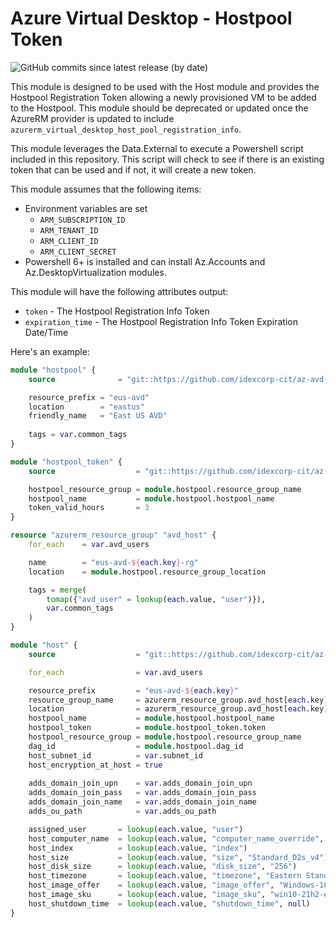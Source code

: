 # Azure Virtual Desktop - Hostpool Token
![GitHub commits since latest release (by date)](https://img.shields.io/github/commits-since/idexcorp-cit/az-avd-hostpool-token-module/latest/main)

This module is designed to be used with the Host module and provides the Hostpool Registration Token allowing a newly provisioned VM to be added to the Hostpool. This module should be deprecated or updated once the AzureRM provider is updated to include `azurerm_virtual_desktop_host_pool_registration_info`.

This module leverages the Data.External to execute a Powershell script included in this repository. This script will check to see if there is an existing token that can be used and if not, it will create a new token.

This module assumes that the following items:
- Environment variables are set
    - `ARM_SUBSCRIPTION_ID`
    - `ARM_TENANT_ID`
    - `ARM_CLIENT_ID`
    - `ARM_CLIENT_SECRET`
- Powershell 6+ is installed and can install Az.Accounts and Az.DesktopVirtualization modules.

This module will have the following attributes output:
- `token` - The Hostpool Registration Info Token
- `expiration_time` - The Hostpool Registration Info Token Expiration Date/Time

Here's an example:
```terraform
module "hostpool" {
    source              = "git::https://github.com/idexcorp-cit/az-avd-personal-hostpool-module.git?ref=v0.1.0"

    resource_prefix = "eus-avd"
    location        = "eastus"
    friendly_name   = "East US AVD"
    
    tags = var.common_tags
}

module "hostpool_token" {
    source                  = "git::https://github.com/idexcorp-cit/az-avd-hostpool-token-module.git?ref=v0.1.0"

    hostpool_resource_group = module.hostpool.resource_group_name
    hostpool_name           = module.hostpool.hostpool_name
    token_valid_hours       = 3
}

resource "azurerm_resource_group" "avd_host" {
    for_each    = var.avd_users

    name        = "eus-avd-${each.key}-rg"
    location    = module.hostpool.resource_group_location

    tags = merge(
        tomap({"avd_user" = lookup(each.value, "user")}),
        var.common_tags
    )
}

module "host" {
    source                  = "git::https://github.com/idexcorp-cit/az-avd-personal-host-module.git?ref=v0.1.0"

    for_each                = var.avd_users

    resource_prefix         = "eus-avd-${each.key}"
    resource_group_name     = azurerm_resource_group.avd_host[each.key].name
    location                = azurerm_resource_group.avd_host[each.key].location
    hostpool_name           = module.hostpool.hostpool_name
    hostpool_token          = module.hostpool_token.token
    hostpool_resource_group = module.hostpool.resource_group_name
    dag_id                  = module.hostpool.dag_id
    host_subnet_id          = var.subnet_id
    host_encryption_at_host = true
    
    adds_domain_join_upn    = var.adds_domain_join_upn
    adds_domain_join_pass   = var.adds_domain_join_pass
    adds_domain_join_name   = var.adds_domain_join_name
    adds_ou_path            = var.adds_ou_path

    assigned_user       = lookup(each.value, "user")
    host_computer_name  = lookup(each.value, "computer_name_override", "avd${substr(var.department_shortname, 0, 3)}${substr(each.key, 0, 7)}")
    host_index          = lookup(each.value, "index")
    host_size           = lookup(each.value, "size", "Standard_D2s_v4")
    host_disk_size      = lookup(each.value, "disk_size", "256")
    host_timezone       = lookup(each.value, "timezone", "Eastern Standard Time")
    host_image_offer    = lookup(each.value, "image_offer", "Windows-10")
    host_image_sku      = lookup(each.value, "image_sku", "win10-21h2-ent")
    host_shutdown_time  = lookup(each.value, "shutdown_time", null)
}
```